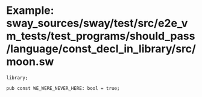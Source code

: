 # Example: sway_sources/sway/test/src/e2e_vm_tests/test_programs/should_pass/language/const_decl_in_library/src/moon.sw

```sway
library;

pub const WE_WERE_NEVER_HERE: bool = true;

```
